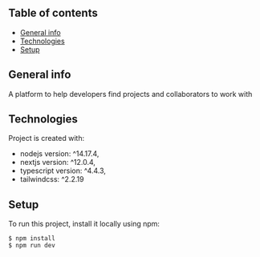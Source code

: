 ## Table of contents

- [General info](#general-info)
- [Technologies](#technologies)
- [Setup](#setup)

## General info

A platform to help developers find projects and collaborators to work with

## Technologies

Project is created with:

- nodejs version: ^14.17.4,
- nextjs version: ^12.0.4,
- typescript version: ^4.4.3,
- tailwindcss: ^2.2.19

## Setup

To run this project, install it locally using npm:

```
$ npm install
$ npm run dev
```
